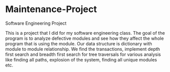 # Maintenance-Project
Software Engineering Project

This is a project that I did for my software engineering class. 
The goal of the program is to analyze defective modules and see 
how they affect the whole program that is using the module. Our
data structure is dictionary with module to module relationship.
We find the transactions, implement depth first search and 
breadth first search for tree traversals for various analysis
like finding all paths, explosion of the system, finding all unique
modules etc.  
